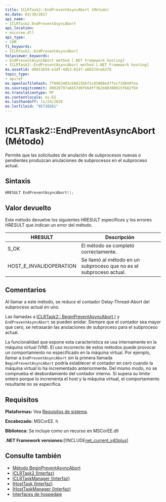 ```yaml
---
title: ICLRTask2::EndPreventAsyncAbort (Método)
ms.date: 03/30/2017
api_name:
- ICLRTask2.EndPreventAsyncAbort
api_location:
- mscoree.dll
api_type:
- COM
f1_keywords:
- ICLRTask2::EndPreventAsyncAbort
helpviewer_keywords:
- EndPreventAsyncAbort method [.NET Framework hosting]
- ICLRTask2::EndPreventAsyncAbort method [.NET Framework hosting]
ms.assetid: d8013659-e3df-44b3-814f-a6b534ce62f8
topic_type:
- apiref
ms.openlocfilehash: 7f8963403c60815bbf1cd3008ed7fec73d849fea
ms.sourcegitcommit: d8020797a6657d0fbbdff362b80300815f682f94
ms.translationtype: MT
ms.contentlocale: es-ES
ms.lasthandoff: 11/24/2020
ms.locfileid: "95720261"
---
```

# <a name="iclrtask2endpreventasyncabort-method"></a>ICLRTask2::EndPreventAsyncAbort (Método)

Permite que las solicitudes de anulación de subprocesos nuevas o pendientes produzcan anulaciones de subprocesos en el subproceso actual.  
  
## <a name="syntax"></a>Sintaxis  
  
```cpp  
HRESULT EndPreventAsyncAbort();  
```  
  
## <a name="return-value"></a>Valor devuelto  

 Este método devuelve los siguientes HRESULT específicos y los errores HRESULT que indican un error del método.  
  
|HRESULT|Descripción|  
|-------------|-----------------|  
|S_OK|El método se completó correctamente.|  
|HOST_E_INVALIDOPERATION|Se llamó al método en un subproceso que no es el subproceso actual.|  
  
## <a name="remarks"></a>Comentarios  

 Al llamar a este método, se reduce el contador Delay-Thread-Abort del subproceso actual en uno.  
  
 Las llamadas a [ICLRTask2:: BeginPreventAsyncAbort (](iclrtask2-beginpreventasyncabort-method.md) y `EndPreventAsyncAbort` se pueden anidar. Siempre que el contador sea mayor que cero, se retrasarán las anulaciones de subproceso para el subproceso actual.  
  
 La funcionalidad que expone esta característica se usa internamente en la máquina virtual (VM). El uso incorrecto de estos métodos puede provocar un comportamiento no especificado en la máquina virtual. Por ejemplo, llamar a `EndPreventAsyncAbort` sin la primera llamada `BeginPreventAsyncAbort` podría establecer el contador en cero cuando la máquina virtual lo ha incrementado anteriormente. Del mismo modo, no se comprueba el desbordamiento del contador interno. Si supera su límite entero porque lo incrementa el host y la máquina virtual, el comportamiento resultante no se especifica.  
  
## <a name="requirements"></a>Requisitos  

 **Plataformas:** Vea [Requisitos de sistema](../../get-started/system-requirements.md).  
  
 **Encabezado:** MSCorEE. h  
  
 **Biblioteca:** Se incluye como un recurso en MSCorEE.dll  
  
 **.NET Framework versiones:**[!INCLUDE[net_current_v40plus](../../../../includes/net-current-v40plus-md.md)]  
  
## <a name="see-also"></a>Consulte también

- [Método BeginPreventAsyncAbort](iclrtask2-beginpreventasyncabort-method.md)
- [ICLRTask2 (Interfaz)](iclrtask2-interface.md)
- [ICLRTaskManager (Interfaz)](iclrtaskmanager-interface.md)
- [IHostTask (Interfaz)](ihosttask-interface.md)
- [IHostTaskManager (Interfaz)](ihosttaskmanager-interface.md)
- [Interfaces de hospedaje](hosting-interfaces.md)
